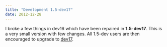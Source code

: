 ```yaml
---
title: "Development 1.5-dev17"
date: 2012-12-28
---
```


I broke a few things in dev16 which have been repaired in **1.5-dev17**. This is a very small version with few changes. All 1.5-dev users are then encouraged to upgrade to [dev17](/download/1.5/src/).
